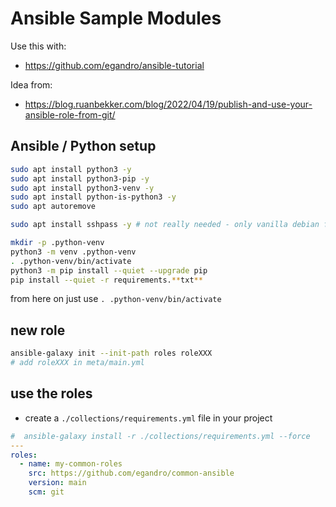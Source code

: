 # Ansible Sample Modules

Use this with:

- <https://github.com/egandro/ansible-tutorial>

Idea from:

- <https://blog.ruanbekker.com/blog/2022/04/19/publish-and-use-your-ansible-role-from-git/>

## Ansible / Python setup

```bash
sudo apt install python3 -y
sudo apt install python3-pip -y
sudo apt install python3-venv -y
sudo apt install python-is-python3 -y
sudo apt autoremove

sudo apt install sshpass -y # not really needed - only vanilla debian from iso needs this

mkdir -p .python-venv
python3 -m venv .python-venv
. .python-venv/bin/activate
python3 -m pip install --quiet --upgrade pip
pip install --quiet -r requirements.**txt**
```

from here on just use `. .python-venv/bin/activate`

## new role

```bash
ansible-galaxy init --init-path roles roleXXX
# add roleXXX in meta/main.yml
```

## use the roles

- create a `./collections/requirements.yml` file in your project

```yml
#  ansible-galaxy install -r ./collections/requirements.yml --force
---
roles:
  - name: my-common-roles
    src: https://github.com/egandro/common-ansible
    version: main
    scm: git
```
